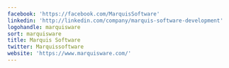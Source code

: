 ```yaml
---
facebook: 'https://facebook.com/MarquisSoftware'
linkedin: 'http://linkedin.com/company/marquis-software-development'
logohandle: marquisware
sort: marquisware
title: Marquis Software
twitter: Marquissoftware
website: 'https://www.marquisware.com/'
---
```

